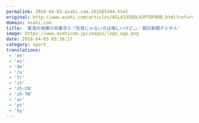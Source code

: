 ```yaml
---
permalink: 2018-04-03-asahi.com-261585444.html
original: http://www.asahi.com/articles/ASL43358DL43PTQP00B.html?ref=rss
domain: asahi.com
title: '東海大相模の背番号５「先発じゃないのは悔しいけど…」：朝日新聞デジタル'
image: https://www.asahicom.jp/images/logo_ogp.png
date: 2018-04-03 03:28:17
category: sport
translations: 
 - 'en'
 - 'es'
 - 'de'
 - 'ru'
 - 'fr'
 - 'it'
 - 'zh-CN'
 - 'zh-TW'
 - 'ar'
 - 'pt'
 - 'hy'
---
```


